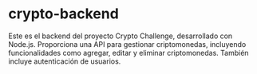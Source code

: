 # crypto-backend
Este es el backend del proyecto Crypto Challenge, desarrollado con Node.js. Proporciona una API para gestionar criptomonedas, incluyendo funcionalidades como agregar, editar y eliminar criptomonedas. También incluye autenticación de usuarios.

